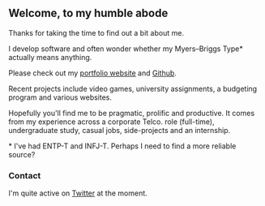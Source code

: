 ## Welcome, to my humble abode

Thanks for taking the time to find out a bit about me.

I develop software and often wonder whether my Myers–Briggs Type\* actually means anything.

Please check out my <a href="https://junklibrary.wordpress.com" target="_blank">portfolio website</a> 
and <a href="https://github.com/iamhaker23/" target="_blank">Github</a>.

Recent projects include video games, university assignments, a budgeting program and various websites. 

Hopefully you'll find me to be pragmatic, prolific and productive. It comes from my experience across a corporate Telco. role (full-time), undergraduate study, casual jobs, side-projects and an internship.

\* I've had ENTP-T and INFJ-T. Perhaps I need to find a more reliable source?

### Contact

I'm quite active on <a href="https://twitter.com/OriginalKeem" target="_blank">Twitter</a> at the moment.
